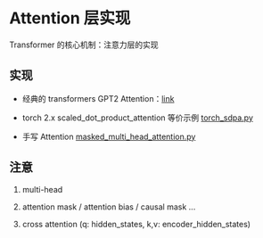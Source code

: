 

# Attention 层实现

Transformer 的核心机制：注意力层的实现

## 实现

- 经典的 transformers GPT2 Attention：[link](https://github.com/huggingface/transformers/blob/2507169bf658e39e6ffe89a04b32e3729b218b73/src/transformers/models/gpt2/modeling_gpt2.py#L155-L351)

- torch 2.x scaled_dot_product_attention 等价示例 [torch_sdpa.py](./torch_sdpa.py)

- 手写 Attention [masked_multi_head_attention.py](./masked_multi_head_attention.py)

## 注意

1. multi-head

2. attention mask / attention bias / causal mask ...

3. cross attention (q: hidden_states, k,v: encoder_hidden_states)
